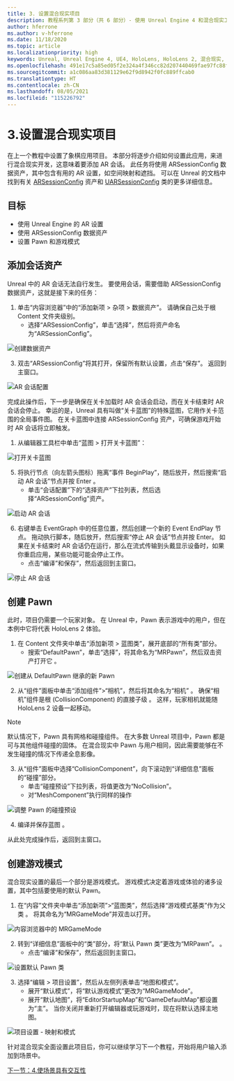 ```yaml
---
title: 3. 设置混合现实项目
description: 教程系列第 3 部分（共 6 部分）- 使用 Unreal Engine 4 和混合现实工具包 UX Tools 插件构建一款象棋应用
author: hferrone
ms.author: v-hferrone
ms.date: 11/18/2020
ms.topic: article
ms.localizationpriority: high
keywords: Unreal, Unreal Engine 4, UE4, HoloLens, HoloLens 2, 混合现实, 教程, 入门, mrtk, uxt, UX Tools, 文档, 混合现实头戴显示设备, windows 混合现实头戴显示设备, 虚拟现实头戴显示设备
ms.openlocfilehash: 491e17c5a85ed05f2e324a4f346cc82d207440469fae97fc88fee7065fae0495
ms.sourcegitcommit: a1c086aa83d381129e62f9d8942f0fc889ffcab0
ms.translationtype: HT
ms.contentlocale: zh-CN
ms.lasthandoff: 08/05/2021
ms.locfileid: "115226792"
---
```

# <a name="3-setting-up-your-project-for-mixed-reality"></a>3.设置混合现实项目

在上一个教程中设置了象棋应用项目。 本部分将逐步介绍如何设置此应用，来进行混合现实开发，这意味着要添加 AR 会话。 此任务将使用 ARSessionConfig 数据资产，其中包含有用的 AR 设置，如空间映射和遮挡。 可以在 Unreal 的文档中找到有关 [ARSessionConfig](https://docs.unrealengine.com/en-US/PythonAPI/class/ARSessionConfig.html) 资产和 [UARSessionConfig](https://docs.unrealengine.com/en-US/API/Runtime/AugmentedReality/UARSessionConfig/index.html) 类的更多详细信息。

## <a name="objectives"></a>目标

* 使用 Unreal Engine 的 AR 设置
* 使用 ARSessionConfig 数据资产
* 设置 Pawn 和游戏模式

## <a name="adding-the-session-asset"></a>添加会话资产

Unreal 中的 AR 会话无法自行发生。 要使用会话，需要借助 ARSessionConfig 数据资产，这就是接下来的任务：

1. 单击“内容浏览器”中的“添加新项 > 杂项 > 数据资产”。  请确保自己处于根 Content 文件夹级别。
    * 选择“ARSessionConfig”，单击“选择”，然后将资产命名为“ARSessionConfig”。  

![创建数据资产](images/unreal-uxt/3-createasset.PNG)

3. 双击“ARSessionConfig”将其打开，保留所有默认设置，点击“保存”。  返回到主窗口。

![AR 会话配置](images/unreal-uxt/3-arsessionconfig.PNG)

完成此操作后，下一步是确保在关卡加载时 AR 会话会启动，而在关卡结束时 AR 会话会停止。 幸运的是，Unreal 具有叫做“关卡蓝图”的特殊蓝图，它用作关卡范围的全局事件图。 在关卡蓝图中连接 ARSessionConfig 资产，可确保游戏开始时 AR 会话将立即触发。

1. 从编辑器工具栏中单击“蓝图 > 打开关卡蓝图”：

![打开关卡蓝图](images/unreal-uxt/3-level-blueprint.PNG)

5. 将执行节点（向左箭头图标）拖离“事件 BeginPlay”，随后放开，然后搜索“启动 AR 会话”节点并按 Enter 。  
    * 单击“会话配置”下的“选择资产”下拉列表，然后选择“ARSessionConfig”资产。  

![启动 AR 会话](images/unreal-uxt/3-start-ar-session.PNG)

6. 右键单击 EventGraph 中的任意位置，然后创建一个新的 Event EndPlay 节点。 拖动执行脚本，随后放开，然后搜索“停止 AR 会话”节点并按 Enter。 如果在关卡结束时 AR 会话仍在运行，那么在流式传输到头戴显示设备时，如果你重启应用，某些功能可能会停止工作。
    * 点击“编译”和保存”，然后返回到主窗口。

![停止 AR 会话](images/unreal-uxt/3-stoparsession.PNG)

## <a name="create-a-pawn"></a>创建 Pawn

此时，项目仍需要一个玩家对象。 在 Unreal 中，Pawn 表示游戏中的用户，但在本例中它将代表 HoloLens 2 体验。

1. 在 Content 文件夹中单击“添加新项 > 蓝图类”，展开底部的“所有类”部分。  
    * 搜索“DefaultPawn”，单击“选择”，将其命名为“MRPawn”，然后双击资产打开它  。

![创建从 DefaultPawn 继承的新 Pawn](images/unreal-uxt/3-defaultpawn.PNG)

2. 从“组件”面板中单击“添加组件”>“相机”，然后将其命名为“相机”  。 确保“相机”组件是根 (CollisionComponent) 的直接子级 。 这样，玩家相机就能随 HoloLens 2 设备一起移动。

> [!NOTE]
> 默认情况下，Pawn 具有网格和碰撞组件。 在大多数 Unreal 项目中，Pawn 都是可与其他组件碰撞的固体。 在混合现实中 Pawn 与用户相同，因此需要能够在不发生碰撞的情况下传递全息影像。

3. 从“组件”面板中选择“CollisionComponent”，向下滚动到“详细信息”面板的“碰撞”部分。   
    * 单击“碰撞预设”下拉列表，将值更改为“NoCollision”。 
    * 对“MeshComponent”执行同样的操作

![调整 Pawn 的碰撞预设](images/unreal-uxt/3-nocollision.PNG)

4. 编译并保存蓝图 。

从此处完成操作后，返回到主窗口。

## <a name="create-a-game-mode"></a>创建游戏模式

混合现实设置的最后一个部分是游戏模式。 游戏模式决定着游戏或体验的诸多设置，其中包括要使用的默认 Pawn。

1.  在“内容”文件夹中单击“添加新项”>“蓝图类”，然后选择“游戏模式基类”作为父类  。 将其命名为“MRGameMode”并双击以打开。

![内容浏览器中的 MRGameMode](images/unreal-uxt/3-gamemode.PNG)

2.  转到“详细信息”面板中的“类”部分，将“默认 Pawn 类”更改为“MRPawn”。   。
    * 点击“编译”和保存”，然后返回到主窗口。

![设置默认 Pawn 类](images/unreal-uxt/3-setpawn.PNG)

3.  选择“编辑 > 项目设置”，然后从左侧列表单击“地图和模式”。 
    * 展开“默认模式”，将“默认游戏模式”更改为“MRGameMode”。  
    * 展开“默认地图”，将“EditorStartupMap”和“GameDefaultMap”都设置为“主”。    当你关闭并重新打开编辑器或玩游戏时，现在将默认选择主地图。

![项目设置 - 映射和模式](images/unreal-uxt/3-mapsandmodes.PNG)

针对混合现实全面设置此项目后，你可以继续学习下一个教程，开始将用户输入添加到场景中。

[下一节：4.使场景具有交互性](unreal-uxt-ch4.md)

